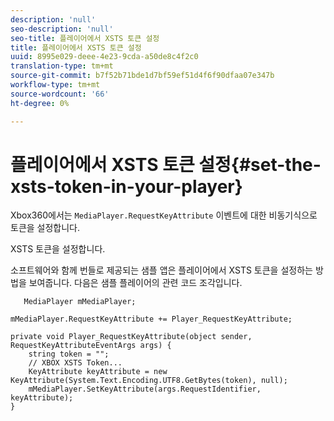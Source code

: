 ```yaml
---
description: 'null'
seo-description: 'null'
seo-title: 플레이어에서 XSTS 토큰 설정
title: 플레이어에서 XSTS 토큰 설정
uuid: 8995e029-deee-4e23-9cda-a50de8c4f2c0
translation-type: tm+mt
source-git-commit: b7f52b71bde1d7bf59ef51d4f6f90dfaa07e347b
workflow-type: tm+mt
source-wordcount: '66'
ht-degree: 0%

---
```



# 플레이어에서 XSTS 토큰 설정{#set-the-xsts-token-in-your-player}

Xbox360에서는 `MediaPlayer.RequestKeyAttribute` 이벤트에 대한 비동기식으로 토큰을 설정합니다.

XSTS 토큰을 설정합니다.

소프트웨어와 함께 번들로 제공되는 샘플 앱은 플레이어에서 XSTS 토큰을 설정하는 방법을 보여줍니다. 다음은 샘플 플레이어의 관련 코드 조각입니다.

```
   MediaPlayer mMediaPlayer;  
 
mMediaPlayer.RequestKeyAttribute += Player_RequestKeyAttribute;  
 
private void Player_RequestKeyAttribute(object sender, RequestKeyAttributeEventArgs args) {  
    string token = "";  
    // XBOX XSTS Token...  
    KeyAttribute keyAttribute = new KeyAttribute(System.Text.Encoding.UTF8.GetBytes(token), null);  
    mMediaPlayer.SetKeyAttribute(args.RequestIdentifier, keyAttribute);  
} 
```

